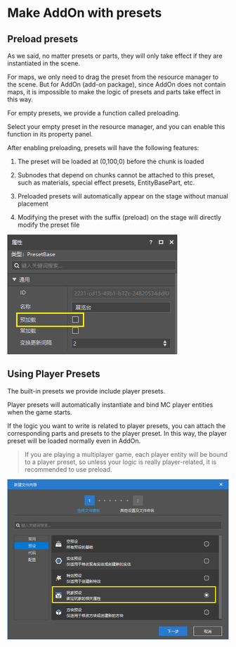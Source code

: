 # Make AddOn with presets 

## Preload presets 

As we said, no matter presets or parts, they will only take effect if they are instantiated in the scene. 

For maps, we only need to drag the preset from the resource manager to the scene. But for AddOn (add-on package), since AddOn does not contain maps, it is impossible to make the logic of presets and parts take effect in this way. 

For empty presets, we provide a function called preloading. 

Select your empty preset in the resource manager, and you can enable this function in its property panel. 

After enabling preloading, presets will have the following features: 

1. The preset will be loaded at (0,100,0) before the chunk is loaded 

2. Subnodes that depend on chunks cannot be attached to this preset, such as materials, special effect presets, EntityBasePart, etc. 

3. Preloaded presets will automatically appear on the stage without manual placement 

4. Modifying the preset with the suffix (preload) on the stage will directly modify the preset file 

![preload001](./images/preload001.png) 

## Using Player Presets 

The built-in presets we provide include player presets. 

Player presets will automatically instantiate and bind MC player entities when the game starts. 

If the logic you want to write is related to player presets, you can attach the corresponding parts and presets to the player preset. In this way, the player preset will be loaded normally even in AddOn. 

> If you are playing a multiplayer game, each player entity will be bound to a player preset, so unless your logic is really player-related, it is recommended to use preload. 

![preload002](./images/preload002.png) 
